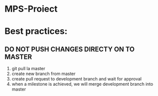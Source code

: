# MPS-Proiect

# Best practices:
## DO NOT PUSH CHANGES DIRECTY ON TO MASTER

1. git pull la master
2. create new branch from master
3. create pull request to development branch and wait for approval
4. when a milestone is achieved, we will merge development branch into master
